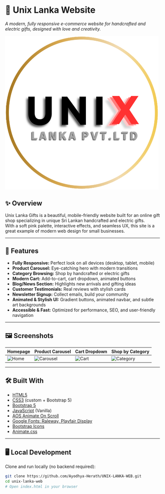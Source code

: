 # 🎁 Unix Lanka Website

_A modern, fully responsive e-commerce website for handcrafted and electric gifts, designed with love and creativity._

![Unix Lanka Gifts Homepage Banner](images/UnixLankaLogo.png)

## ✨ Overview

Unix Lanka Gifts is a beautiful, mobile-friendly website built for an online gift shop specializing in unique Sri Lankan handcrafted and electric gifts.  
With a soft pink palette, interactive effects, and seamless UX, this site is a great example of modern web design for small businesses.

---

## 🚀 Features

- **Fully Responsive:** Perfect look on all devices (desktop, tablet, mobile)
- **Product Carousel:** Eye-catching hero with modern transitions
- **Category Browsing:** Shop by handcrafted or electric gifts
- **Modern Cart:** Add-to-cart, cart dropdown, animated buttons
- **Blog/News Section:** Highlights new arrivals and gifting ideas
- **Customer Testimonials:** Real reviews with stylish cards
- **Newsletter Signup:** Collect emails, build your community
- **Animated & Stylish UI:** Gradient buttons, animated navbar, and subtle art backgrounds
- **Accessible & Fast:** Optimized for performance, SEO, and user-friendly navigation

---

## 🖼️ Screenshots

| Homepage | Product Carousel | Cart Dropdown | Shop by Category |
|----------|------------------|---------------|-----------------|
| ![Home](screenshots/home.png) | ![Carousel](screenshots/carousel.png) | ![Cart](screenshots/cart.png) | ![Category](screenshots/category.png) |

---

## 🛠️ Built With

- [HTML5](https://developer.mozilla.org/en-US/docs/Web/HTML)
- [CSS3](https://developer.mozilla.org/en-US/docs/Web/CSS) (custom + Bootstrap 5)
- [Bootstrap 5](https://getbootstrap.com/)
- [JavaScript](https://developer.mozilla.org/en-US/docs/Web/JavaScript) (Vanilla)
- [AOS Animate On Scroll](https://michalsnik.github.io/aos/)
- [Google Fonts: Raleway, Playfair Display](https://fonts.google.com/)
- [Bootstrap Icons](https://icons.getbootstrap.com/)
- [Animate.css](https://animate.style/)

---

## 🖥️ Local Development

Clone and run locally (no backend required):

```bash
git clone https://github.com/Ayodhya-Herath/UNIX-LANKA-WEB.git
cd unix-lanka-web
# Open index.html in your browser
